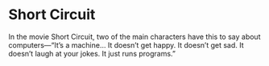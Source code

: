 # Short Circuit

In the movie Short Circuit, two of the main characters have this to say about computers—“It’s a machine… It doesn’t get happy. It doesn’t get sad. It doesn’t laugh at your jokes. It just runs programs.”
